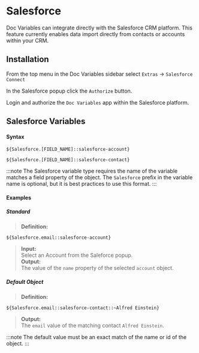 # Salesforce


Doc Variables can integrate directly with the Salesforce CRM platform. This feature currently enables data import directly from contacts or accounts within your CRM.

## Installation
From the top menu in the Doc Variables sidebar select `Extras` &rarr; `Salesforce Connect`

In the Salesforce popup click the `Authorize` button.

Login and authorize the `Doc Variables` app within the Salesforce platform.

## Salesforce Variables
#### Syntax
```
${Salesforce.[FIELD_NAME]::salesforce-account}
```
```
${Salesforce.[FIELD_NAME]::salesforce-contact}
```

:::note
The Salesforce variable type requires the name of the variable matches a field property of the object.  The `Salesforce` prefix in the variable name is optional, but it is best practices to use this format.
:::

#### Examples

##### Standard
> **Definition:**
```
${Salesforce.email::salesforce-account}
```
> **Input:**        
Select an Account from the Saleforce popup.      
> **Output:**       
The value of the `name` property of the selected `account` object.

##### Default Object
> **Definition:**
```
${Salesforce.email::salesforce-contact::~Alfred Einstein}
```     
> **Output:**       
The `email` value of the matching contact `Alfred Einstein`.

:::note
The default value must be an exact match of the name or id of the object.
:::